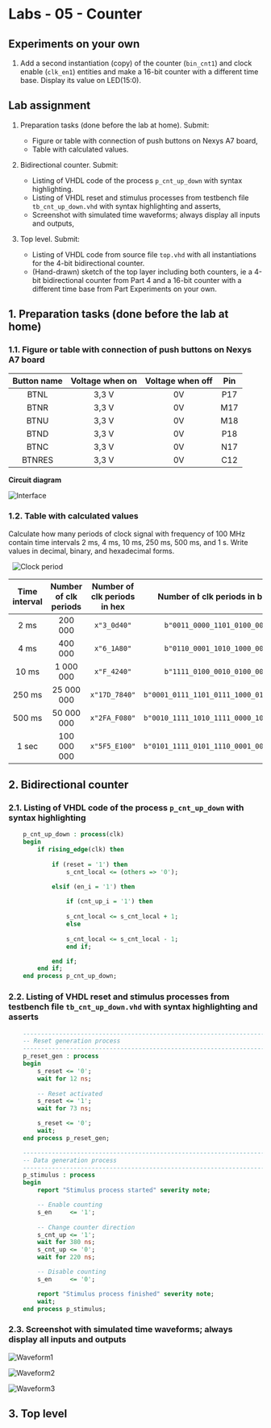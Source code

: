 # Labs - 05 - Counter

## Experiments on your own

1. Add a second instantiation (copy) of the counter (`bin_cnt1`) and clock enable (`clk_en1`) entities and make a 16-bit counter with a different time base. Display its value on LED(15:0).

## Lab assignment

1. Preparation tasks (done before the lab at home). Submit:
    * Figure or table with connection of push buttons on Nexys A7 board,
    * Table with calculated values.

2. Bidirectional counter. Submit:
    * Listing of VHDL code of the process `p_cnt_up_down` with syntax highlighting.
    * Listing of VHDL reset and stimulus processes from testbench file `tb_cnt_up_down.vhd` with syntax highlighting and asserts,
    * Screenshot with simulated time waveforms; always display all inputs and outputs,

3. Top level. Submit:
    * Listing of VHDL code from source file `top.vhd` with all instantiations for the 4-bit bidirectional counter.
    * (Hand-drawn) sketch of the top layer including both counters, ie a 4-bit bidirectional counter from Part 4 and a 16-bit counter with a different time base from Part Experiments on your own.



## 1. Preparation tasks (done before the lab at home)

### 1.1. Figure or table with connection of push buttons on Nexys A7 board

 | **Button name** | **Voltage when on** | **Voltage when off** | **Pin** |
   | :-: | :-: | :-: | :-: |
   | BTNL | 3,3 V | 0V | P17 |
   | BTNR | 3,3 V | 0V | M17 |
   | BTNU | 3,3 V | 0V | M18 |
   | BTND | 3,3 V | 0V | P18 |
   | BTNC | 3,3 V | 0V | N17 |
   | BTNRES | 3,3 V | 0V | C12 |
   
 **Circuit diagram**
 
   ![Interface](Images/interface.png)

### 1.2. Table with calculated values

Calculate how many periods of clock signal with frequency of 100&nbsp;MHz contain time intervals 2&nbsp;ms, 4&nbsp;ms, 10&nbsp;ms, 250&nbsp;ms, 500&nbsp;ms, and 1&nbsp;s. Write values in decimal, binary, and hexadecimal forms.

   &nbsp; 
   ![Clock period](Images/freq.png)
   &nbsp;

   | **Time interval** | **Number of clk periods** | **Number of clk periods in hex** | **Number of clk periods in binary** |
   | :-: | :-: | :-: | :-: |
   | 2&nbsp;ms | 200 000 | `x"3_0d40"` | `b"0011_0000_1101_0100_0000"` |
   | 4&nbsp;ms | 400 000 | `x"6_1A80"` | `b"0110_0001_1010_1000_0000"` |
   | 10&nbsp;ms | 1 000 000 | `x"F_4240"` | `b"1111_0100_0010_0100_0000"` |
   | 250&nbsp;ms | 25 000 000 | `x"17D_7840"` | `b"0001_0111_1101_0111_1000_0100_0000"` |
   | 500&nbsp;ms | 50 000 000 | `x"2FA_F080"` | `b"0010_1111_1010_1111_0000_1000_0000"` |
   | 1&nbsp;sec | 100 000 000 | `x"5F5_E100"` | `b"0101_1111_0101_1110_0001_0000_0000"` |
   
## 2. Bidirectional counter
   
### 2.1. Listing of VHDL code of the process `p_cnt_up_down` with syntax highlighting

```vhdl
    p_cnt_up_down : process(clk)
    begin
        if rising_edge(clk) then
        
            if (reset = '1') then
                s_cnt_local <= (others => '0');

            elsif (en_i = '1') then 
                
                if (cnt_up_i = '1') then
                
                s_cnt_local <= s_cnt_local + 1;             
                else         
                
                s_cnt_local <= s_cnt_local - 1;            
                end if;

            end if;
        end if;
    end process p_cnt_up_down;
```

### 2.2. Listing of VHDL reset and stimulus processes from testbench file `tb_cnt_up_down.vhd` with syntax highlighting and asserts

```vhdl
    --------------------------------------------------------------------
    -- Reset generation process
    --------------------------------------------------------------------
    p_reset_gen : process
    begin
        s_reset <= '0';
        wait for 12 ns;
        
        -- Reset activated
        s_reset <= '1';
        wait for 73 ns;

        s_reset <= '0';
        wait;
    end process p_reset_gen;

    --------------------------------------------------------------------
    -- Data generation process
    --------------------------------------------------------------------
    p_stimulus : process
    begin
        report "Stimulus process started" severity note;

        -- Enable counting
        s_en     <= '1';
        
        -- Change counter direction
        s_cnt_up <= '1';
        wait for 380 ns;
        s_cnt_up <= '0';
        wait for 220 ns;

        -- Disable counting
        s_en     <= '0';

        report "Stimulus process finished" severity note;
        wait;
    end process p_stimulus;
```
   
### 2.3. Screenshot with simulated time waveforms; always display all inputs and outputs

![Waveform1](Images/Waveform.png)

![Waveform2](Images/Waveform_2.png)

![Waveform3](Images/Waveform_3.png)

## 3. Top level
